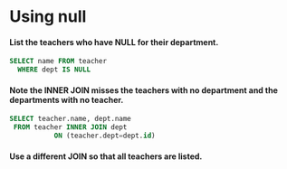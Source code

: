 # Using null

#### List the teachers who have NULL for their department.
````sql
SELECT name FROM teacher
  WHERE dept IS NULL
````

#### Note the INNER JOIN misses the teachers with no department and the departments with no teacher.
```sql
SELECT teacher.name, dept.name
 FROM teacher INNER JOIN dept
           ON (teacher.dept=dept.id)
```

#### Use a different JOIN so that all teachers are listed.
```sql

```